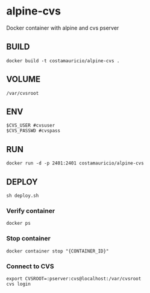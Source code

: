 # alpine-cvs

Docker container with alpine and cvs pserver

BUILD
-----

```console
docker build -t costamauricio/alpine-cvs .
```

VOLUME
------
```console
/var/cvsroot
```

ENV
---
```console
$CVS_USER #cvsuser
$CVS_PASSWD #cvspass
```

RUN
---
```console
docker run -d -p 2401:2401 costamauricio/alpine-cvs
```

DEPLOY
------
```console
sh deploy.sh
```

### Verify container
```console
docker ps
```

### Stop container
```console
docker container stop "{CONTAINER_ID}" 
```


### Connect to CVS
```console
export CVSROOT=:pserver:cvs@localhost:/var/cvsroot
cvs login
```
